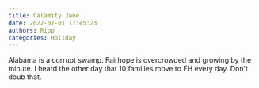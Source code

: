 ```yaml
---
title: Calamity Jane
date: 2022-07-01 17:45:23
authors: Ripp
categories: Holiday
---
```


 Alabama is a corrupt swamp. Fairhope is overcrowded and growing by the minute. I heard the  other day that 10 families move to FH every day.   Don't doub that.